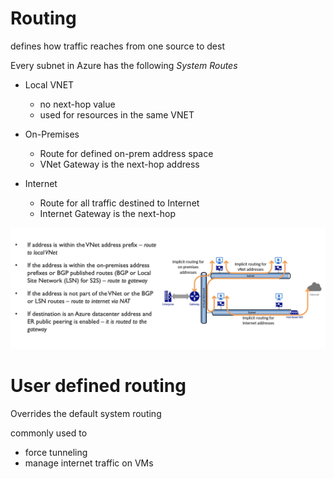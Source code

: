 # Routing

defines how traffic reaches from one source to dest

Every subnet in Azure has the following *System Routes*

* Local VNET
    * no next-hop value
    * used for resources in the same VNET

* On-Premises
    * Route for defined on-prem address space
    * VNet Gateway is the next-hop address

* Internet
    * Route for all traffic destined to Internet
    * Internet Gateway is the next-hop


![image](./img/subnet-routing.png)

# User defined routing

Overrides the default system routing

commonly used to
* force tunneling
* manage internet traffic on VMs